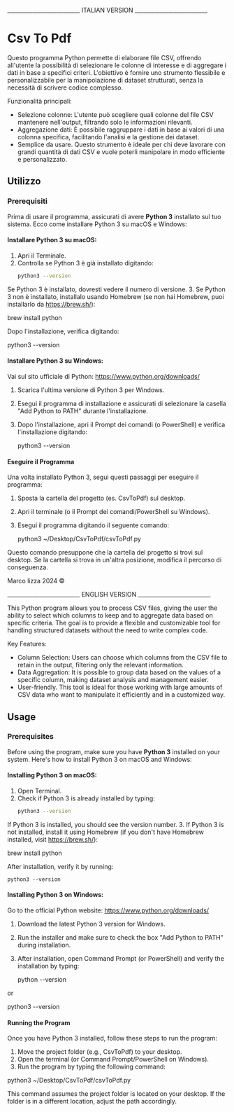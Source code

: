 __________________________ ITALIAN VERSION __________________________
# Csv To Pdf

Questo programma Python permette di elaborare file CSV, offrendo all'utente la possibilità di selezionare le colonne di interesse e di aggregare i dati in base a specifici criteri. L'obiettivo è fornire uno strumento flessibile e personalizzabile per la manipolazione di dataset strutturati, senza la necessità di scrivere codice complesso.

Funzionalità principali:
 - Selezione colonne: L'utente può scegliere quali colonne del file CSV mantenere nell'output, filtrando solo le informazioni rilevanti.
 - Aggregazione dati: È possibile raggruppare i dati in base ai valori di una colonna specifica, facilitando l'analisi e la gestione dei dataset.
 - Semplice da usare.
Questo strumento è ideale per chi deve lavorare con grandi quantità di dati CSV e vuole poterli manipolare in modo efficiente e personalizzato.

## Utilizzo

### Prerequisiti
Prima di usare il programma, assicurati di avere **Python 3** installato sul tuo sistema. Ecco come installare Python 3 su macOS e Windows:

#### Installare Python 3 su macOS:
1. Apri il Terminale.
2. Controlla se Python 3 è già installato digitando:
   ```bash
   python3 --version

Se Python 3 è installato, dovresti vedere il numero di versione. 3. Se Python 3 non è installato, installalo usando Homebrew (se non hai Homebrew, puoi installarlo da https://brew.sh/):

brew install python

Dopo l'installazione, verifica digitando:

   python3 --version

#### Installare Python 3 su Windows:

Vai sul sito ufficiale di Python: https://www.python.org/downloads/
1. Scarica l'ultima versione di Python 3 per Windows.
2. Esegui il programma di installazione e assicurati di selezionare la casella "Add Python to PATH" durante l'installazione.
3. Dopo l'installazione, apri il Prompt dei comandi (o PowerShell) e verifica l'installazione digitando:

   python3 --version

#### Eseguire il Programma
Una volta installato Python 3, segui questi passaggi per eseguire il programma:

1. Sposta la cartella del progetto (es. CsvToPdf) sul desktop.
2. Apri il terminale (o il Prompt dei comandi/PowerShell su Windows).
3. Esegui il programma digitando il seguente comando:

   python3 ~/Desktop/CsvToPdf/csvToPdf.py

Questo comando presuppone che la cartella del progetto si trovi sul desktop. Se la cartella si trova in un'altra posizione, modifica il percorso di conseguenza.

Marco lizza 2024 ©

__________________________ ENGLISH VERSION __________________________

This Python program allows you to process CSV files, giving the user the ability to select which columns to keep and to aggregate data based on specific criteria. The goal is to provide a flexible and customizable tool for handling structured datasets without the need to write complex code.

Key Features:
 - Column Selection: Users can choose which columns from the CSV file to retain in the output, filtering only the relevant information.
 - Data Aggregation: It is possible to group data based on the values of a specific column, making dataset analysis and management easier.
 - User-friendly.
This tool is ideal for those working with large amounts of CSV data who want to manipulate it efficiently and in a customized way.

## Usage

### Prerequisites
Before using the program, make sure you have **Python 3** installed on your system. Here's how to install Python 3 on macOS and Windows:

#### Installing Python 3 on macOS:
1. Open Terminal.
2. Check if Python 3 is already installed by typing:
   ```bash
   python3 --version

If Python 3 is installed, you should see the version number. 3. If Python 3 is not installed, install it using Homebrew (if you don't have Homebrew installed, visit https://brew.sh/):

   brew install python

After installation, verify it by running:

    python3 --version

#### Installing Python 3 on Windows:

Go to the official Python website: https://www.python.org/downloads/
1. Download the latest Python 3 version for Windows.
2. Run the installer and make sure to check the box "Add Python to PATH" during installation.
3. After installation, open Command Prompt (or PowerShell) and verify the installation by typing:

    python --version

or

   python3 --version

#### Running the Program
Once you have Python 3 installed, follow these steps to run the program:

1. Move the project folder (e.g., CsvToPdf) to your desktop.
2. Open the terminal (or Command Prompt/PowerShell on Windows).
3. Run the program by typing the following command:

  python3 ~/Desktop/CsvToPdf/csvToPdf.py 

This command assumes the project folder is located on your desktop. If the folder is in a different location, adjust the path accordingly.
